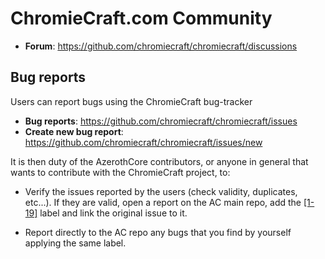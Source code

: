# ChromieCraft.com Community

- **Forum**: https://github.com/chromiecraft/chromiecraft/discussions

## Bug reports

Users can report bugs using the ChromieCraft bug-tracker

- **Bug reports**: https://github.com/chromiecraft/chromiecraft/issues
- **Create new bug report**: https://github.com/chromiecraft/chromiecraft/issues/new

It is then duty of the AzerothCore contributors, or anyone in general that wants to contribute with the ChromieCraft project, to:

- Verify the issues reported by the users (check validity, duplicates, etc...). If they are valid, open a report on the AC main repo, add the [[1-19]](https://github.com/azerothcore/azerothcore-wotlk/labels/1-19) label and link the original issue to it.

- Report directly to the AC repo any bugs that you find by yourself applying the same label.
